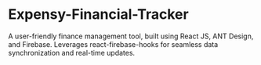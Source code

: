 # Expensy-Financial-Tracker
A user-friendly finance management tool, built using React JS, ANT Design, and Firebase. Leverages react-firebase-hooks for seamless data synchronization and real-time updates.
